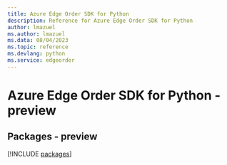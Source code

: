 ```yaml
---
title: Azure Edge Order SDK for Python
description: Reference for Azure Edge Order SDK for Python
author: lmazuel
ms.author: lmazuel
ms.data: 08/04/2023
ms.topic: reference
ms.devlang: python
ms.service: edgeorder
---
```

# Azure Edge Order SDK for Python - preview
## Packages - preview
[!INCLUDE [packages](edge-order-index.md)]